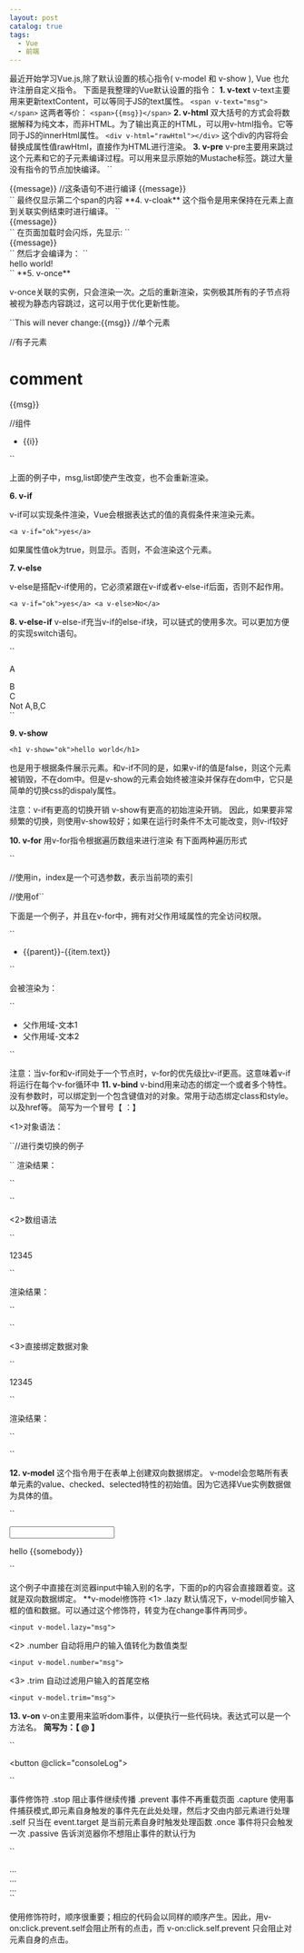```yaml
---
layout: post
catalog: true
tags:
  - Vue
  - 前端
---
```


最近开始学习Vue.js,除了默认设置的核心指令( v-model 和 v-show ), Vue 也允许注册自定义指令。
下面是我整理的Vue默认设置的指令：
**1. v-text**
v-text主要用来更新textContent，可以等同于JS的text属性。
``<span v-text="msg"></span>``
这两者等价：
``<span>{{msg}}</span>``
**2. v-html**
双大括号的方式会将数据解释为纯文本，而非HTML。为了输出真正的HTML，可以用v-html指令。它等同于JS的innerHtml属性。
``<div v-html="rawHtml"></div>``
这个div的内容将会替换成属性值rawHtml，直接作为HTML进行渲染。
**3. v-pre**
v-pre主要用来跳过这个元素和它的子元素编译过程。可以用来显示原始的Mustache标签。跳过大量没有指令的节点加快编译。
``
<div id="app">
    <span v-pre>{{message}}</span>  //这条语句不进行编译
    <span>{{message}}</span>
</div>
``
最终仅显示第二个span的内容
**4. v-cloak**
这个指令是用来保持在元素上直到关联实例结束时进行编译。
``
<div id="app" v-cloak>
    <div>
        {{message}}
    </div>
</div>
<script type="text/javascript">
    new Vue({
      el:'#app',
      data:{
        message:'hello world'
      }
    })
</script>
``
在页面加载时会闪烁，先显示:
``<div>
    {{message}}
</div>``
然后才会编译为：
``<div>
    hello world!
</div>``
**5. v-once**

v-once关联的实例，只会渲染一次。之后的重新渲染，实例极其所有的子节点将被视为静态内容跳过，这可以用于优化更新性能。

``<span v-once>This will never change:{{msg}}</span>  //单个元素
<div v-once>//有子元素
    <h1>comment</h1>
    <p>{{msg}}</p>
</div>
<my-component v-once:comment="msg"></my-component>  //组件
<ul>
    <li v-for="i in list">{{i}}</li>
</ul>``

上面的例子中，msg,list即使产生改变，也不会重新渲染。

**6. v-if**

v-if可以实现条件渲染，Vue会根据表达式的值的真假条件来渲染元素。

``
<a v-if="ok">yes</a>
``

如果属性值ok为true，则显示。否则，不会渲染这个元素。

**7. v-else**

v-else是搭配v-if使用的，它必须紧跟在v-if或者v-else-if后面，否则不起作用。

``
<a v-if="ok">yes</a>
<a v-else>No</a>
``

**8. v-else-if**
v-else-if充当v-if的else-if块，可以链式的使用多次。可以更加方便的实现switch语句。

``<div v-if="type==='A'">
    A
</div>
<div v-if="type==='B'">
    B
</div>
<div v-if="type==='C'">
    C
</div>
<div v-else>
    Not A,B,C
</div>``

**9. v-show**

``<h1 v-show="ok">hello world</h1>``

也是用于根据条件展示元素。和v-if不同的是，如果v-if的值是false，则这个元素被销毁，不在dom中。但是v-show的元素会始终被渲染并保存在dom中，它只是简单的切换css的dispaly属性。

注意：v-if有更高的切换开销
v-show有更高的初始渲染开销。
因此，如果要非常频繁的切换，则使用v-show较好；如果在运行时条件不太可能改变，则v-if较好

**10. v-for**
用v-for指令根据遍历数组来进行渲染
有下面两种遍历形式

``<div v-for="(item,index) in items"></div>   //使用in，index是一个可选参数，表示当前项的索引
<div v-for="item of items"></div>   //使用of``

下面是一个例子，并且在v-for中，拥有对父作用域属性的完全访问权限。

``<ul id="app">
    <li v-for="item in items">
        {{parent}}-{{item.text}}
    </li>
</ul>
<script type="text/javascript">
    var example = new Vue({
      el:'#app',
      data:{
        parent:'父作用域'
        items:[
          {text:'文本1'},
          {text:'文本2'}
        ]
      }
    })
</script>``

会被渲染为：

``<ul id="app">
    <li>父作用域-文本1</li>
    <li>父作用域-文本2</li>
</ul>``

注意：当v-for和v-if同处于一个节点时，v-for的优先级比v-if更高。这意味着v-if将运行在每个v-for循环中
**11. v-bind**
v-bind用来动态的绑定一个或者多个特性。没有参数时，可以绑定到一个包含键值对的对象。常用于动态绑定class和style。以及href等。
简写为一个冒号【 ：】

<1>对象语法：

``//进行类切换的例子
<div id="app">
    <!--当data里面定义的isActive等于true时，is-active这个类才会被添加起作用-->
    <!--当data里面定义的hasError等于true时，text-danger这个类才会被添加起作用-->
    <div :class="{'is-active':isActive, 'text-danger':hasError}"></div>
</div>
<script>
    var app = new Vue({
        el: '#app',
        data: {
            isActive: true,  
            hasError: false
        }
    })
</script>
``
渲染结果：

``<!--因为hasError: false，所以text-danger不被渲染-->
<div class = "is-active"></div>``

<2>数组语法

``<div id="app">
    <!--数组语法：errorClass在data对应的类一定会添加-->
    <!--is-active是对象语法，根据activeClass对应的取值决定是否添加-->
    <p :class="[{'is-active':activeClass},errorClass]">12345</p>
</div>
<script>
    var app = new Vue({
        el: '#app',
        data: {
            activeClass: false,
            errorClass: 'text-danger'
        }
    })
</script>``

渲染结果：

``<!--因为activeClass: false，所以is-active不被渲染-->
<p class = "text-danger"></p>``

<3>直接绑定数据对象

``<div id="app">
    <!--在vue实例的data中定义了classObject对象，这个对象里面是所有类名及其真值-->
    <!--当里面的类的值是true时会被渲染-->
    <div :class="classObject">12345</div>
</div>
<script>
    var app = new Vue({
        el: '#app',
        data: {
            classObject:{
                'is-active': false,
                'text-danger':true
            }           
        }
    })
</script>``

渲染结果：

``<!--因为'is-active': false，所以is-active不被渲染-->
<div class = "text-danger"></div>``

**12. v-model**
这个指令用于在表单上创建双向数据绑定。
v-model会忽略所有表单元素的value、checked、selected特性的初始值。因为它选择Vue实例数据做为具体的值。

``<div id="app">
    <input v-model="somebody">
    <p>hello {{somebody}}</p>
</div>
<script>
    var app = new Vue({
        el: '#app',
        data: {
            somebody:'小明'
        }
    })
</script>``

这个例子中直接在浏览器input中输入别的名字，下面的p的内容会直接跟着变。这就是双向数据绑定。
**v-model修饰符
<1> .lazy
默认情况下，v-model同步输入框的值和数据。可以通过这个修饰符，转变为在change事件再同步。

``<input v-model.lazy="msg">``

<2> .number
自动将用户的输入值转化为数值类型

``<input v-model.number="msg">``

<3> .trim
自动过滤用户输入的首尾空格

``<input v-model.trim="msg">``

**13. v-on**
v-on主要用来监听dom事件，以便执行一些代码块。表达式可以是一个方法名。
**简写为：【 @ 】**

``<div id="app">
    <button @click="consoleLog"></button>
</div>
<script>
    var app = new Vue({
        el: '#app',
        methods:{
            consoleLog:function (event) {
                console.log(1)
            }
        }
    })
</script>``

事件修饰符
.stop 阻止事件继续传播
.prevent 事件不再重载页面
.capture 使用事件捕获模式,即元素自身触发的事件先在此处处理，然后才交由内部元素进行处理
.self 只当在 event.target 是当前元素自身时触发处理函数
.once 事件将只会触发一次
.passive 告诉浏览器你不想阻止事件的默认行为

``<!-- 阻止单击事件继续传播 -->
<a v-on:click.stop="doThis"></a>
<!-- 提交事件不再重载页面 -->
<form v-on:submit.prevent="onSubmit"></form>
<!-- 修饰符可以串联 -->
<a v-on:click.stop.prevent="doThat"></a>
<!-- 只有修饰符 -->
<form v-on:submit.prevent></form>
<!-- 添加事件监听器时使用事件捕获模式 -->
<!-- 即元素自身触发的事件先在此处处理，然后才交由内部元素进行处理 -->
<div v-on:click.capture="doThis">...</div>
<!-- 只当在 event.target 是当前元素自身时触发处理函数 -->
<!-- 即事件不是从内部元素触发的 -->
<div v-on:click.self="doThat">...</div>
<!-- 点击事件将只会触发一次 -->
<a v-on:click.once="doThis"></a>
<!-- 滚动事件的默认行为 (即滚动行为) 将会立即触发 -->
<!-- 而不会等待 `onScroll` 完成  -->
<!-- 这其中包含 `event.preventDefault()` 的情况 -->
<div v-on:scroll.passive="onScroll">...</div>``

使用修饰符时，顺序很重要；相应的代码会以同样的顺序产生。因此，用v-on:click.prevent.self会阻止所有的点击，而 v-on:click.self.prevent 只会阻止对元素自身的点击。
